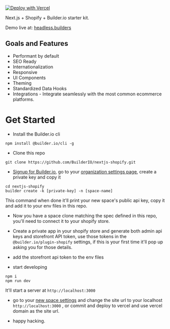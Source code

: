 [![Deploy with Vercel](https://vercel.com/button)](https://vercel.com/new/git/external?repository-url=https%3A%2F%2Fgithub.com%2Fbuilderio%2Fnextjs-shopify)

Next.js + Shopify + Builder.io starter kit.

Demo live at: [headless.builders](https://headless.builders/)

## Goals and Features

- Performant by default
- SEO Ready
- Internationalization
- Responsive
- UI Components
- Theming
- Standardized Data Hooks
- Integrations - Integrate seamlessly with the most common ecommerce platforms.



# Get Started
- Install the Builder.io cli
```
npm install @builder.io/cli -g
```
- Clone this repo
```
git clone https://github.com/BuilderIO/nextjs-shopify.git
```
- [Signup for Builder.io](builder.io/signup), go to your [organization settings page](https://builder.io/account/organization), create a private key and copy it
```
cd nextjs-shopify
builder create -k [private-key] -n [space-name]
```
This command when done it'll print your new space's public api key, copy it and add it to your env files in this repo.

- Now you have a space clone matching the spec defined in this repo, you'll need to connect it to your shopify store.

- Create a private app in your shopify store and generate both admin api keys and storefront API token, use those tokens in the `@builder.io/plugin-shopify` settings, if this is your first time it'll pop up asking you for those details.

- add the storefront api token to the env files

- start developing
```
npm i
npm run dev
```
It'll start a server at `http://localhost:3000`

- go to your [new space settings](https://builder.io/account/space) and change the site url to your localhost `http://localhost:3000` , or commit and deploy to vercel and use vercel domain as the site url.

- happy hacking.

